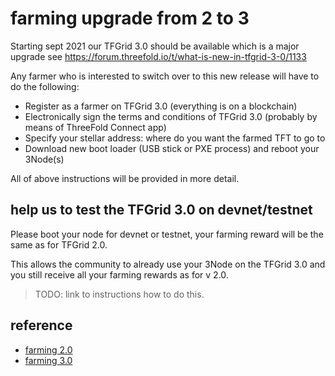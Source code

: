 # farming upgrade from 2 to 3

Starting sept 2021 our TFGrid 3.0 should be available which is a major upgrade see https://forum.threefold.io/t/what-is-new-in-tfgrid-3-0/1133

Any farmer who is interested to switch over to this new release will have to do the following:

- Register as a farmer on TFGrid 3.0 (everything is on a blockchain)
- Electronically sign the terms and conditions of TFGrid 3.0 (probably by means of ThreeFold Connect app)
- Specify your stellar address: where do you want the farmed TFT to go to
- Download new boot loader (USB stick or PXE process) and reboot your 3Node(s)

All of above instructions will be provided in more detail.

## help us to test the TFGrid 3.0 on devnet/testnet

Please boot your node for devnet or testnet, your farming reward will be the same as for TFGrid 2.0.

This allows the community to already use your 3Node on the TFGrid 3.0 and you still receive all your farming rewards as for v 2.0.

> TODO: link to instructions how to do this.

## reference

- [farming 2.0](farming_reward2)
- [farming 3.0](farming_reward)